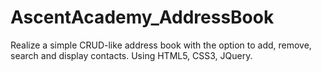 # AscentAcademy_AddressBook
Realize a simple CRUD-like address book with the option to add, remove, search and display contacts. Using HTML5, CSS3, JQuery.

